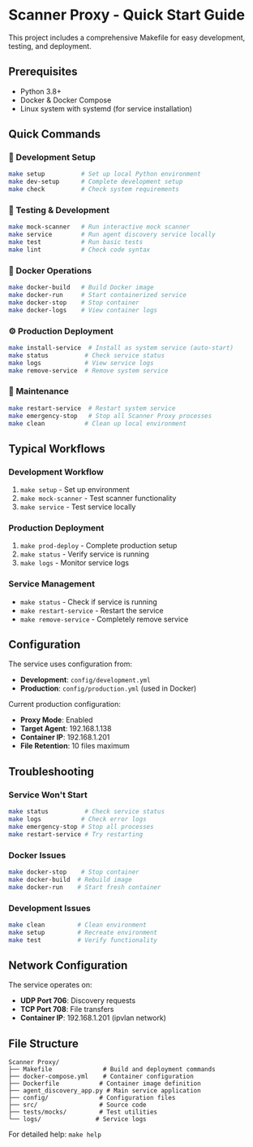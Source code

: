 # Scanner Proxy - Quick Start Guide

This project includes a comprehensive Makefile for easy development, testing, and deployment.

## Prerequisites

- Python 3.8+
- Docker & Docker Compose
- Linux system with systemd (for service installation)

## Quick Commands

### 🚀 Development Setup
```bash
make setup          # Set up local Python environment
make dev-setup      # Complete development setup
make check          # Check system requirements
```

### 🧪 Testing & Development
```bash
make mock-scanner   # Run interactive mock scanner
make service        # Run agent discovery service locally
make test           # Run basic tests
make lint           # Check code syntax
```

### 🐳 Docker Operations
```bash
make docker-build   # Build Docker image
make docker-run     # Start containerized service
make docker-stop    # Stop container
make docker-logs    # View container logs
```

### ⚙️ Production Deployment
```bash
make install-service  # Install as system service (auto-start)
make status          # Check service status
make logs            # View service logs
make remove-service  # Remove system service
```

### 🔧 Maintenance
```bash
make restart-service  # Restart system service
make emergency-stop   # Stop all Scanner Proxy processes
make clean           # Clean up local environment
```

## Typical Workflows

### Development Workflow
1. `make setup` - Set up environment
2. `make mock-scanner` - Test scanner functionality
3. `make service` - Test service locally

### Production Deployment
1. `make prod-deploy` - Complete production setup
2. `make status` - Verify service is running
3. `make logs` - Monitor service logs

### Service Management
- `make status` - Check if service is running
- `make restart-service` - Restart the service
- `make remove-service` - Completely remove service

## Configuration

The service uses configuration from:
- **Development**: `config/development.yml`
- **Production**: `config/production.yml` (used in Docker)

Current production configuration:
- **Proxy Mode**: Enabled
- **Target Agent**: 192.168.1.138
- **Container IP**: 192.168.1.201
- **File Retention**: 10 files maximum

## Troubleshooting

### Service Won't Start
```bash
make status          # Check service status
make logs           # Check error logs
make emergency-stop # Stop all processes
make restart-service # Try restarting
```

### Docker Issues
```bash
make docker-stop    # Stop container
make docker-build  # Rebuild image
make docker-run    # Start fresh container
```

### Development Issues
```bash
make clean         # Clean environment
make setup         # Recreate environment
make test          # Verify functionality
```

## Network Configuration

The service operates on:
- **UDP Port 706**: Discovery requests
- **TCP Port 708**: File transfers
- **Container IP**: 192.168.1.201 (ipvlan network)

## File Structure

```
Scanner Proxy/
├── Makefile              # Build and deployment commands
├── docker-compose.yml    # Container configuration
├── Dockerfile           # Container image definition
├── agent_discovery_app.py # Main service application
├── config/              # Configuration files
├── src/                 # Source code
├── tests/mocks/         # Test utilities
└── logs/               # Service logs
```

For detailed help: `make help`
